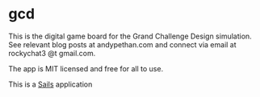 # gcd

This is the digital game board for the Grand Challenge Design simulation.  See relevant blog posts at andypethan.com and connect via email at rockychat3 @t gmail.com.

The app is MIT licensed and free for all to use.

This is a [Sails](http://sailsjs.org) application
